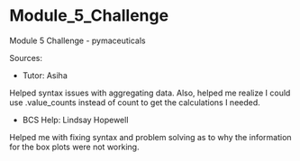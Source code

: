# Module_5_Challenge
Module 5 Challenge - pymaceuticals

Sources:

- Tutor: Asiha

Helped syntax issues with aggregating data. Also, helped me realize I could use .value_counts instead of count to get the calculations I needed.
- BCS Help: Lindsay Hopewell

Helped me with fixing syntax and problem solving as to why the information for the box plots were not working.
